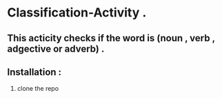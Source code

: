 # Classification-Activity .
## This acticity checks if the word is (noun , verb , adgective or adverb) . 

## Installation : 
1. clone the repo
